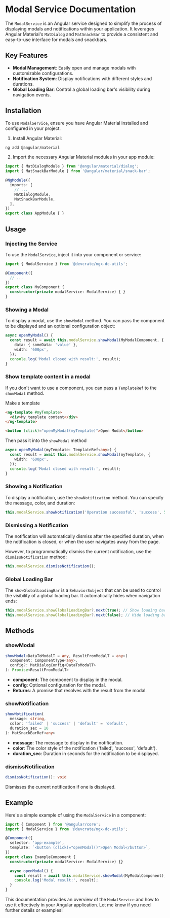# Modal Service Documentation

The `ModalService` is an Angular service designed to simplify the process of displaying modals and notifications within your application. It leverages Angular Material's `MatDialog` and `MatSnackBar` to provide a consistent and easy-to-use interface for modals and snackbars.

## Key Features

- **Modal Management**: Easily open and manage modals with customizable configurations.
- **Notification System**: Display notifications with different styles and durations.
- **Global Loading Bar**: Control a global loading bar's visibility during navigation events.

## Installation

To use `ModalService`, ensure you have Angular Material installed and configured in your project.

1. Install Angular Material:
```bash
ng add @angular/material
```

2. Import the necessary Angular Material modules in your app module:
```typescript
import { MatDialogModule } from '@angular/material/dialog';
import { MatSnackBarModule } from '@angular/material/snack-bar';

@NgModule({
  imports: [
    // ...
    MatDialogModule,
    MatSnackBarModule,
  ],
})
export class AppModule { }
```

## Usage

### Injecting the Service

To use the `ModalService`, inject it into your component or service:

```typescript
import { ModalService } from '@devcrate/ngx-dc-utils';

@Component({
  // ...
})
export class MyComponent {
  constructor(private modalService: ModalService) { }
}
```

### Showing a Modal

To display a modal, use the `showModal` method. You can pass the component to be displayed and an optional configuration object:

```typescript
async openMyModal() {
  const result = await this.modalService.showModal(MyModalComponent, {
    data: { someData: 'value' },
    width: '600px',
  });
  console.log('Modal closed with result:', result);
}
```

### Show template content in a modal

If you don't want to use a component, you can pass a `TemplateRef` to the `showModal` method.

Make a template
```html
<ng-template #myTemplate>
  <div>My template content</div>
</ng-template>

<button (click)="openMyModal(myTemplate)">Open Modal</button>
```

Then pass it into the `showModal` method

```typescript
async openMyModal(myTemplate: TemplateRef<any>) {
  const result = await this.modalService.showModal(myTemplate, {
    width: '600px',
  });
  console.log('Modal closed with result:', result);
}
```

### Showing a Notification

To display a notification, use the `showNotification` method. You can specify the message, color, and duration:

```typescript
this.modalService.showNotification('Operation successful', 'success', 5);
```

### Dismissing a Notification

The notification will automatically dismiss after the specified duration, when the notification is closed, or when the user navigates away from the page.

However, to programmatically dismiss the current notification, use the `dismissNotification` method:

```typescript
this.modalService.dismissNotification();
```

### Global Loading Bar

The `showGlobalLoadingBar` is a `BehaviorSubject` that can be used to control the visibility of a global loading bar. It automatically hides when navigation ends:

```typescript
this.modalService.showGlobalLoadingBar?.next(true); // Show loading bar
this.modalService.showGlobalLoadingBar?.next(false); // Hide loading bar
```

## Methods

### showModal

```typescript
showModal<DataToModalT = any, ResultFromModalT = any>(
  component: ComponentType<any>,
  config?: MatDialogConfig<DataToModalT>
): Promise<ResultFromModalT>
```

- **component**: The component to display in the modal.
- **config**: Optional configuration for the modal.
- **Returns**: A promise that resolves with the result from the modal.

### showNotification

```typescript
showNotification(
  message: string,
  color: 'failed' | 'success' | 'default' = 'default',
  duration_sec = 10
): MatSnackBarRef<any>
```

- **message**: The message to display in the notification.
- **color**: The color style of the notification ('failed', 'success', 'default').
- **duration_sec**: Duration in seconds for the notification to be displayed.

### dismissNotification

```typescript
dismissNotification(): void
```

Dismisses the current notification if one is displayed.

## Example

Here's a simple example of using the `ModalService` in a component:

```typescript
import { Component } from '@angular/core';
import { ModalService } from '@devcrate/ngx-dc-utils';

@Component({
  selector: 'app-example',
  template: `<button (click)="openModal()">Open Modal</button>`,
})
export class ExampleComponent {
  constructor(private modalService: ModalService) {}

  async openModal() {
    const result = await this.modalService.showModal(MyModalComponent);
    console.log('Modal result:', result);
  }
}
```

This documentation provides an overview of the `ModalService` and how to use it effectively in your Angular application. Let me know if you need further details or examples!
